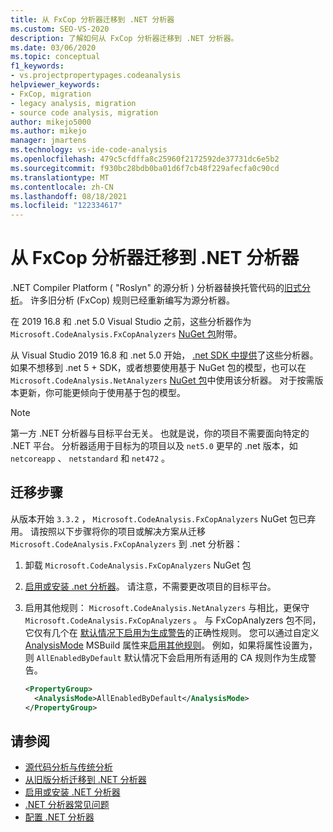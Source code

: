 ```yaml
---
title: 从 FxCop 分析器迁移到 .NET 分析器
ms.custom: SEO-VS-2020
description: 了解如何从 FxCop 分析器迁移到 .NET 分析器。
ms.date: 03/06/2020
ms.topic: conceptual
f1_keywords:
- vs.projectpropertypages.codeanalysis
helpviewer_keywords:
- FxCop, migration
- legacy analysis, migration
- source code analysis, migration
author: mikejo5000
ms.author: mikejo
manager: jmartens
ms.technology: vs-ide-code-analysis
ms.openlocfilehash: 479c5cfdffa8c25960f2172592de37731dc6e5b2
ms.sourcegitcommit: f930bc28bdb0ba01d6f7cb48f229afecfa0c90cd
ms.translationtype: MT
ms.contentlocale: zh-CN
ms.lasthandoff: 08/18/2021
ms.locfileid: "122334617"
---
```

# <a name="migrate-from-fxcop-analyzers-to-net-analyzers"></a>从 FxCop 分析器迁移到 .NET 分析器

.NET Compiler Platform ( "Roslyn" 的源分析 ) 分析器替换托管代码的[旧式分析](code-analysis-for-managed-code-overview.md)。 许多旧分析 (FxCop) 规则已经重新编写为源分析器。

在 2019 16.8 和 .net 5.0 Visual Studio 之前，这些分析器作为 `Microsoft.CodeAnalysis.FxCopAnalyzers` [NuGet 包](https://www.nuget.org/packages/Microsoft.CodeAnalysis.FxCopAnalyzers)附带。

从 Visual Studio 2019 16.8 和 .net 5.0 开始， [.net SDK 中提供](/dotnet/fundamentals/code-analysis/overview)了这些分析器。 如果不想移到 .net 5 + SDK，或者想要使用基于 NuGet 包的模型，也可以在 `Microsoft.CodeAnalysis.NetAnalyzers` [NuGet 包](https://www.nuget.org/packages/Microsoft.CodeAnalysis.NetAnalyzers)中使用该分析器。 对于按需版本更新，你可能更倾向于使用基于包的模型。

> [!NOTE]
> 第一方 .NET 分析器与目标平台无关。 也就是说，你的项目不需要面向特定的 .NET 平台。 分析器适用于目标为的项目以及 `net5.0` 更早的 .net 版本，如 `netcoreapp` 、 `netstandard` 和 `net472` 。

## <a name="migration-steps"></a>迁移步骤

从版本开始 `3.3.2` ， `Microsoft.CodeAnalysis.FxCopAnalyzers` NuGet 包已弃用。 请按照以下步骤将你的项目或解决方案从迁移 `Microsoft.CodeAnalysis.FxCopAnalyzers` 到 .net 分析器：

1. 卸载 `Microsoft.CodeAnalysis.FxCopAnalyzers` NuGet 包

2. [启用或安装 .net 分析器](install-net-analyzers.md)。 请注意，不需要更改项目的目标平台。

3. 启用其他规则： `Microsoft.CodeAnalysis.NetAnalyzers` 与相比，更保守 `Microsoft.CodeAnalysis.FxCopAnalyzers` 。 与 FxCopAnalyzers 包不同，它仅有几个在 [默认情况下启用为生成警告](/dotnet/fundamentals/code-analysis/overview#enabled-rules)的正确性规则。 您可以通过自定义[AnalysisMode](/dotnet/core/project-sdk/msbuild-props#analysismode) MSBuild 属性来[启用其他规则](/dotnet/fundamentals/code-analysis/overview#enable-additional-rules)。 例如，如果将属性设置为，则 `AllEnabledByDefault` 默认情况下会启用所有适用的 CA 规则作为生成警告。

   ```xml
   <PropertyGroup>
     <AnalysisMode>AllEnabledByDefault</AnalysisMode>
   </PropertyGroup>
   ```

## <a name="see-also"></a>请参阅

- [源代码分析与传统分析](net-analyzers-faq.yml#what-s-the-difference-between-legacy-fxcop-and--net-analyzers-)
- [从旧版分析迁移到 .NET 分析器](migrate-from-legacy-analysis-to-net-analyzers.md)
- [启用或安装 .NET 分析器](install-net-analyzers.md)
- [.NET 分析器常见问题](net-analyzers-faq.yml)
- [配置 .NET 分析器](/dotnet/fundamentals/code-analysis/code-quality-rule-options)
